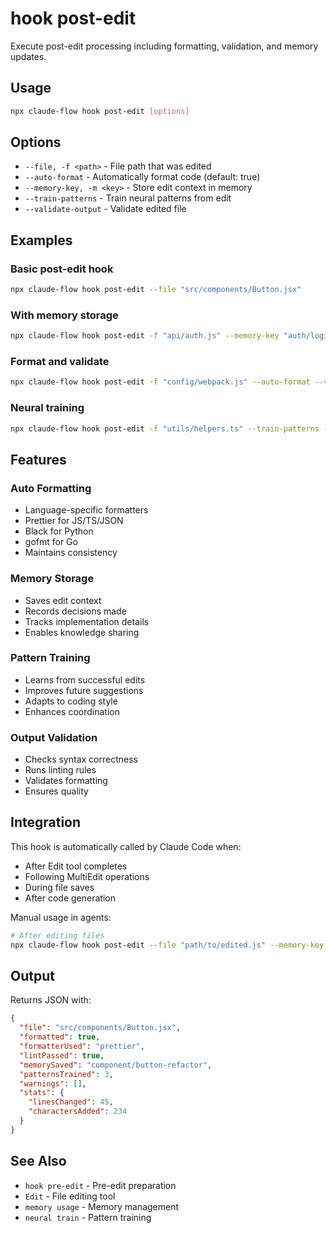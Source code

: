 # hook post-edit

Execute post-edit processing including formatting, validation, and memory updates.

## Usage

```bash
npx claude-flow hook post-edit [options]
```

## Options

- `--file, -f <path>` - File path that was edited
- `--auto-format` - Automatically format code (default: true)
- `--memory-key, -m <key>` - Store edit context in memory
- `--train-patterns` - Train neural patterns from edit
- `--validate-output` - Validate edited file

## Examples

### Basic post-edit hook
```bash
npx claude-flow hook post-edit --file "src/components/Button.jsx"
```

### With memory storage
```bash
npx claude-flow hook post-edit -f "api/auth.js" --memory-key "auth/login-implementation"
```

### Format and validate
```bash
npx claude-flow hook post-edit -f "config/webpack.js" --auto-format --validate-output
```

### Neural training
```bash
npx claude-flow hook post-edit -f "utils/helpers.ts" --train-patterns --memory-key "utils/refactor"
```

## Features

### Auto Formatting
- Language-specific formatters
- Prettier for JS/TS/JSON
- Black for Python
- gofmt for Go
- Maintains consistency

### Memory Storage
- Saves edit context
- Records decisions made
- Tracks implementation details
- Enables knowledge sharing

### Pattern Training
- Learns from successful edits
- Improves future suggestions
- Adapts to coding style
- Enhances coordination

### Output Validation
- Checks syntax correctness
- Runs linting rules
- Validates formatting
- Ensures quality

## Integration

This hook is automatically called by Claude Code when:
- After Edit tool completes
- Following MultiEdit operations
- During file saves
- After code generation

Manual usage in agents:
```bash
# After editing files
npx claude-flow hook post-edit --file "path/to/edited.js" --memory-key "feature/step1"
```

## Output

Returns JSON with:
```json
{
  "file": "src/components/Button.jsx",
  "formatted": true,
  "formatterUsed": "prettier",
  "lintPassed": true,
  "memorySaved": "component/button-refactor",
  "patternsTrained": 3,
  "warnings": [],
  "stats": {
    "linesChanged": 45,
    "charactersAdded": 234
  }
}
```

## See Also

- `hook pre-edit` - Pre-edit preparation
- `Edit` - File editing tool
- `memory usage` - Memory management
- `neural train` - Pattern training
